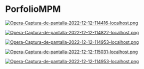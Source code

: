 # PorfolioMPM

[![Opera-Captura-de-pantalla-2022-12-12-114416-localhost.png](https://i.postimg.cc/zBrdwT0X/Opera-Captura-de-pantalla-2022-12-12-114416-localhost.png)](https://postimg.cc/kVTFq60k)

[![Opera-Captura-de-pantalla-2022-12-12-114822-localhost.png](https://i.postimg.cc/FFg4gs6g/Opera-Captura-de-pantalla-2022-12-12-114822-localhost.png)](https://postimg.cc/kD4z79qB)

[![Opera-Captura-de-pantalla-2022-12-12-114953-localhost.png](https://i.postimg.cc/y82tCw58/Opera-Captura-de-pantalla-2022-12-12-114953-localhost.png)](https://postimg.cc/K1rJnsx6)

[![Opera-Captura-de-pantalla-2022-12-12-115031-localhost.png](https://i.postimg.cc/s2p6d17T/Opera-Captura-de-pantalla-2022-12-12-115031-localhost.png)](https://postimg.cc/Mcpb16sB)

[![Opera-Captura-de-pantalla-2022-12-12-114953-localhost.png](https://i.postimg.cc/y82tCw58/Opera-Captura-de-pantalla-2022-12-12-114953-localhost.png)](https://postimg.cc/K1rJnsx6)
